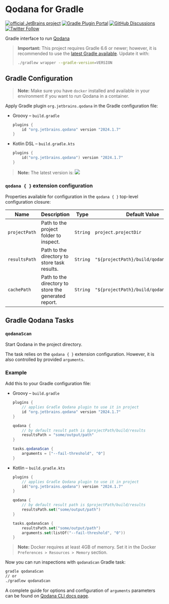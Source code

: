 # Qodana for Gradle

[![official JetBrains project](https://jb.gg/badges/official.svg)][jb:confluence-on-gh]
[![Gradle Plugin Portal](https://img.shields.io/gradle-plugin-portal/v/org.jetbrains.qodana?color=green&label=Gradle%20Plugin%20Portal&logo=gradle)][gradle-plugin-page]
[![GitHub Discussions](https://img.shields.io/github/discussions/jetbrains/qodana)][jb:discussions]
[![Twitter Follow](https://img.shields.io/badge/follow-%40Qodana-1DA1F2?logo=twitter)][jb:twitter]

Gradle interface to run [Qodana](https://jetbrains.com/qodana)

> **Important:**
> This project requires Gradle 6.6 or newer; however, it is recommended to use the [latest Gradle available](https://gradle.org/releases/). Update it with:
> ```bash
> ./gradlew wrapper --gradle-version=VERSION
> ```

## Gradle Configuration

> **Note:** Make sure you have `docker` installed and available in your environment if you want to run Qodana in a container.

Apply Gradle plugin `org.jetbrains.qodana` in the Gradle configuration file:

- Groovy – `build.gradle`

  ```groovy
  plugins {
      id "org.jetbrains.qodana" version "2024.1.7"
  }
  ```

- Kotlin DSL – `build.gradle.kts`

  ```kotlin
  plugins {
      id("org.jetbrains.qodana") version "2024.1.7"
  }
  ```

> **Note:** The latest version is: [![](https://img.shields.io/gradle-plugin-portal/v/org.jetbrains.qodana?color=green&label=Gradle%20Plugin%20Portal&logo=gradle)](https://plugins.gradle.org/plugin/org.jetbrains.qodana)

### `qodana { }` extension configuration
Properties available for configuration in the `qodana { }` top-level configuration closure:

| Name             | Description                                          | Type      | Default Value                           |
|------------------|------------------------------------------------------|-----------|-----------------------------------------|
| `projectPath`    | Path to the project folder to inspect.               | `String`  | `project.projectDir`                    |
| `resultsPath`    | Path to the directory to store task results.         | `String`  | `"${projectPath}/build/qodana/results"` |
| `cachePath`      | Path to the directory to store the generated report. | `String`  | `"${projectPath}/build/qodana/cache/"`  |

## Gradle Qodana Tasks

### `qodanaScan`

Start Qodana in the project directory.

The task relies on the `qodana { }` extension configuration. However, it is also controlled by provided `arguments`.


### Example

Add this to your Gradle configuration file:

- Groovy – `build.gradle`

  ```groovy
  plugins {
      // applies Gradle Qodana plugin to use it in project
      id "org.jetbrains.qodana" version "2024.1.7"
  }
  
  qodana {
      // by default result path is $projectPath/build/results
      resultsPath = "some/output/path"
  }
  
  tasks.qodanaScan {
      arguments = ["--fail-threshold", "0"]
  }
  ```

- Kotlin – `build.gradle.kts`

  ```kotlin
  plugins {
      // applies Gradle Qodana plugin to use it in project
      id("org.jetbrains.qodana") version "2024.1.7"
  }
  
  qodana {
      // by default result path is $projectPath/build/results
      resultsPath.set("some/output/path")
  }
  
  tasks.qodanaScan {
      resultsPath.set("some/output/path")
      arguments.set(listOf("--fail-threshold", "0"))
  }
  ```

> **Note:** Docker requires at least 4GB of memory. Set it in the Docker `Preferences > Resources > Memory` section.

Now you can run inspections with `qodanaScan` Gradle task:

```bash
gradle qodanaScan 
// or
./gradlew qodanaScan
```

A complete guide for options and configuration of `arguments` parameters can be found on [Qodana CLI docs page]((https://github.com/JetBrains/qodana-cli#scan)).

[gh:build]: https://github.com/JetBrains/gradle-qodana-plugin/actions?query=workflow%3ABuild
[gradle-plugin-page]: https://plugins.gradle.org/plugin/org.jetbrains.qodana
[jb:confluence-on-gh]: https://confluence.jetbrains.com/display/ALL/JetBrains+on+GitHub
[jb:discussions]: https://jb.gg/qodana-discussions
[jb:twitter]: https://twitter.com/Qodana
[youtrack]: https://youtrack.jetbrains.com/issues/QD
[youtrack-new-issue]: https://youtrack.jetbrains.com/newIssue?project=QD&c=Platform%20Gradle%20Plugin&c=Tool%20IntelliJ%20(Code%20Inspection)
[youtrack]: https://youtrack.jetbrains.com/issues/QD
[youtrack-new-issue]: https://youtrack.jetbrains.com/newIssue?project=QD&c=Platform%20Gradle%20Plugin&c=Tool%20IntelliJ%20(Code%20Inspection)
